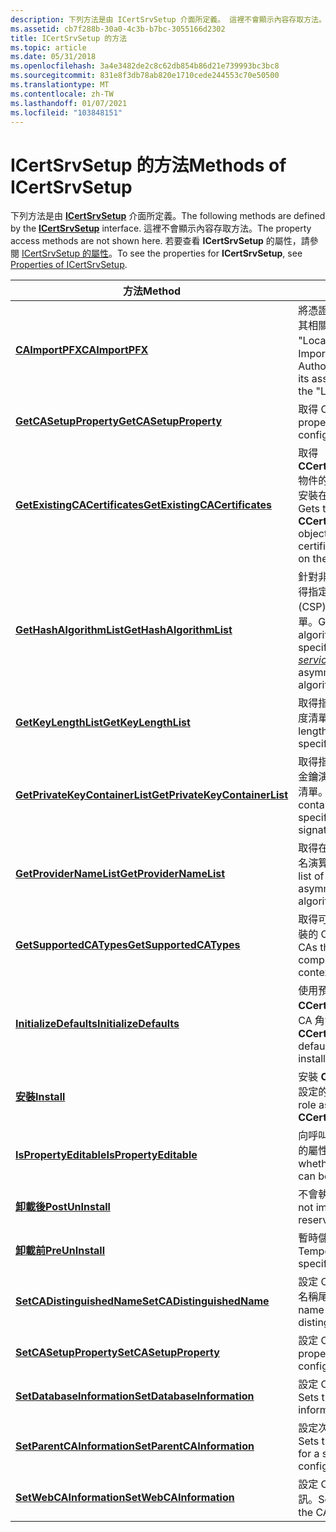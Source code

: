 ```yaml
---
description: 下列方法是由 ICertSrvSetup 介面所定義。 這裡不會顯示內容存取方法。 若要查看 ICertSrvSetup 的屬性，請參閱 ICertSrvSetup 的屬性。
ms.assetid: cb7f288b-30a0-4c3b-b7bc-3055166d2302
title: ICertSrvSetup 的方法
ms.topic: article
ms.date: 05/31/2018
ms.openlocfilehash: 3a4e3482de2c8c62db854b86d21e739993bc3bc8
ms.sourcegitcommit: 831e8f3db78ab820e1710cede244553c70e50500
ms.translationtype: MT
ms.contentlocale: zh-TW
ms.lasthandoff: 01/07/2021
ms.locfileid: "103848151"
---
```

# <a name="methods-of-icertsrvsetup"></a><span data-ttu-id="be815-105">ICertSrvSetup 的方法</span><span class="sxs-lookup"><span data-stu-id="be815-105">Methods of ICertSrvSetup</span></span>

<span data-ttu-id="be815-106">下列方法是由 [**ICertSrvSetup**](/windows/desktop/api/Casetup/nn-casetup-icertsrvsetup) 介面所定義。</span><span class="sxs-lookup"><span data-stu-id="be815-106">The following methods are defined by the [**ICertSrvSetup**](/windows/desktop/api/Casetup/nn-casetup-icertsrvsetup) interface.</span></span> <span data-ttu-id="be815-107">這裡不會顯示內容存取方法。</span><span class="sxs-lookup"><span data-stu-id="be815-107">The property access methods are not shown here.</span></span> <span data-ttu-id="be815-108">若要查看 **ICertSrvSetup** 的屬性，請參閱 [ICertSrvSetup 的屬性](properties-of-icertsrvsetup.md)。</span><span class="sxs-lookup"><span data-stu-id="be815-108">To see the properties for **ICertSrvSetup**, see [Properties of ICertSrvSetup](properties-of-icertsrvsetup.md).</span></span>



| <span data-ttu-id="be815-109">方法</span><span class="sxs-lookup"><span data-stu-id="be815-109">Method</span></span>                                                                         | <span data-ttu-id="be815-110">描述</span><span class="sxs-lookup"><span data-stu-id="be815-110">Description</span></span>                                                                                                                                                                                                                                               |
|--------------------------------------------------------------------------------|-----------------------------------------------------------------------------------------------------------------------------------------------------------------------------------------------------------------------------------------------------------|
| [<span data-ttu-id="be815-111">**CAImportPFX**</span><span class="sxs-lookup"><span data-stu-id="be815-111">**CAImportPFX**</span></span>](/windows/desktop/api/Casetup/nf-casetup-icertsrvsetup-caimportpfx)                               | <span data-ttu-id="be815-112">將憑證授權單位單位 (CA) 憑證及其相關聯的私密金鑰匯入至 "LocalMachine" 存放區。</span><span class="sxs-lookup"><span data-stu-id="be815-112">Imports a Certification Authority (CA) certificate and its associated private key into the "LocalMachine" store.</span></span>                                                                                                                                          |
| [<span data-ttu-id="be815-113">**GetCASetupProperty**</span><span class="sxs-lookup"><span data-stu-id="be815-113">**GetCASetupProperty**</span></span>](/windows/desktop/api/Casetup/nf-casetup-icertsrvsetup-getcasetupproperty)                 | <span data-ttu-id="be815-114">取得 CA 設定的屬性值。</span><span class="sxs-lookup"><span data-stu-id="be815-114">Gets a property value for a CA configuration.</span></span>                                                                                                                                                                                                             |
| [<span data-ttu-id="be815-115">**GetExistingCACertificates**</span><span class="sxs-lookup"><span data-stu-id="be815-115">**GetExistingCACertificates**</span></span>](/windows/desktop/api/Casetup/nf-casetup-icertsrvsetup-getexistingcacertificates)   | <span data-ttu-id="be815-116">取得 **CCertSrvSetupKeyInformation** 物件的集合，這些物件代表目前安裝在電腦上的有效 CA 憑證。</span><span class="sxs-lookup"><span data-stu-id="be815-116">Gets the collection of **CCertSrvSetupKeyInformation** objects that represent valid CA certificates currently installed on the computer.</span></span>                                                                                                                  |
| [<span data-ttu-id="be815-117">**GetHashAlgorithmList**</span><span class="sxs-lookup"><span data-stu-id="be815-117">**GetHashAlgorithmList**</span></span>](/windows/desktop/api/Casetup/nf-casetup-icertsrvsetup-gethashalgorithmlist)             | <span data-ttu-id="be815-118">針對非對稱金鑰簽章演算法，取得指定 [*密碼編譯服務提供者*](../secgloss/c-gly.md) (CSP) 所支援的雜湊演算法清單。</span><span class="sxs-lookup"><span data-stu-id="be815-118">Gets the list of hash algorithms supported by the specified [*cryptographic service provider*](../secgloss/c-gly.md) (CSP) for an asymmetric key signature algorithm.</span></span> |
| [<span data-ttu-id="be815-119">**GetKeyLengthList**</span><span class="sxs-lookup"><span data-stu-id="be815-119">**GetKeyLengthList**</span></span>](/windows/desktop/api/Casetup/nf-casetup-icertsrvsetup-getkeylengthlist)                     | <span data-ttu-id="be815-120">取得指定之 CSP 所支援的金鑰長度清單。</span><span class="sxs-lookup"><span data-stu-id="be815-120">Gets the list of key lengths supported by the specified CSP.</span></span>                                                                                                                                                                                              |
| [<span data-ttu-id="be815-121">**GetPrivateKeyContainerList**</span><span class="sxs-lookup"><span data-stu-id="be815-121">**GetPrivateKeyContainerList**</span></span>](/windows/desktop/api/Casetup/nf-casetup-icertsrvsetup-getprivatekeycontainerlist) | <span data-ttu-id="be815-122">取得指定之 CSP 針對非對稱簽章金鑰演算法儲存的金鑰容器名稱清單。</span><span class="sxs-lookup"><span data-stu-id="be815-122">Gets the list of key container names stored by the specified CSP for asymmetric signature key algorithms.</span></span>                                                                                                                                                 |
| [<span data-ttu-id="be815-123">**GetProviderNameList**</span><span class="sxs-lookup"><span data-stu-id="be815-123">**GetProviderNameList**</span></span>](/windows/desktop/api/Casetup/nf-casetup-icertsrvsetup-getprovidernamelist)               | <span data-ttu-id="be815-124">取得在電腦上提供非對稱金鑰簽名演算法的 Csp 清單。</span><span class="sxs-lookup"><span data-stu-id="be815-124">Gets the list of CSPs that provide asymmetric key signature algorithms on the computer.</span></span>                                                                                                                                                                   |
| [<span data-ttu-id="be815-125">**GetSupportedCATypes**</span><span class="sxs-lookup"><span data-stu-id="be815-125">**GetSupportedCATypes**</span></span>](/windows/desktop/api/Casetup/nf-casetup-icertsrvsetup-getsupportedcatypes)               | <span data-ttu-id="be815-126">取得可在電腦上以呼叫端內容安裝的 Ca 類型。</span><span class="sxs-lookup"><span data-stu-id="be815-126">Gets the types of CAs that can be installed on a computer under the caller context.</span></span>                                                                                                                                                                       |
| [<span data-ttu-id="be815-127">**InitializeDefaults**</span><span class="sxs-lookup"><span data-stu-id="be815-127">**InitializeDefaults**</span></span>](/windows/desktop/api/Casetup/nf-casetup-icertsrvsetup-initializedefaults)                 | <span data-ttu-id="be815-128">使用預設值初始化 **CCertSrvSetup** 物件，以啟用 CA 角色的安裝。</span><span class="sxs-lookup"><span data-stu-id="be815-128">Initializes a **CCertSrvSetup** object with default values to enable installation of a CA role.</span></span>                                                                                                                                                           |
| [<span data-ttu-id="be815-129">**安裝**</span><span class="sxs-lookup"><span data-stu-id="be815-129">**Install**</span></span>](/windows/desktop/api/Casetup/nf-casetup-icertsrvsetup-install)                                       | <span data-ttu-id="be815-130">安裝 **CCertSrvSetup** 物件中所設定的 CA 角色。</span><span class="sxs-lookup"><span data-stu-id="be815-130">Installs a CA role as configured in the **CCertSrvSetup** object.</span></span>                                                                                                                                                                                         |
| [<span data-ttu-id="be815-131">**IsPropertyEditable**</span><span class="sxs-lookup"><span data-stu-id="be815-131">**IsPropertyEditable**</span></span>](/windows/desktop/api/Casetup/nf-casetup-icertsrvsetup-ispropertyeditable)                 | <span data-ttu-id="be815-132">向呼叫端表示是否可以編輯指定的屬性。</span><span class="sxs-lookup"><span data-stu-id="be815-132">Indicates to the caller whether a specified property can be edited.</span></span>                                                                                                                                                                                       |
| [<span data-ttu-id="be815-133">**卸載後**</span><span class="sxs-lookup"><span data-stu-id="be815-133">**PostUnInstall**</span></span>](/windows/desktop/api/Casetup/nf-casetup-icertsrvsetup-postuninstall)                           | <span data-ttu-id="be815-134">不會執行，並保留供日後使用。</span><span class="sxs-lookup"><span data-stu-id="be815-134">Is not implemented and is reserved for future use.</span></span>                                                                                                                                                                                                        |
| [<span data-ttu-id="be815-135">**卸載前**</span><span class="sxs-lookup"><span data-stu-id="be815-135">**PreUnInstall**</span></span>](/windows/desktop/api/Casetup/nf-casetup-icertsrvsetup-preuninstall)                             | <span data-ttu-id="be815-136">暫時儲存角色特定的狀態資訊。</span><span class="sxs-lookup"><span data-stu-id="be815-136">Temporarily saves role-specific state-information.</span></span>                                                                                                                                                                                                        |
| [<span data-ttu-id="be815-137">**SetCADistinguishedName**</span><span class="sxs-lookup"><span data-stu-id="be815-137">**SetCADistinguishedName**</span></span>](/windows/desktop/api/Casetup/nf-casetup-icertsrvsetup-setcadistinguishedname)         | <span data-ttu-id="be815-138">設定 CA 一般名稱和選擇性的辨別名稱尾碼。</span><span class="sxs-lookup"><span data-stu-id="be815-138">Sets a CA common name and an optional distinguished name suffix.</span></span>                                                                                                                                                                                          |
| [<span data-ttu-id="be815-139">**SetCASetupProperty**</span><span class="sxs-lookup"><span data-stu-id="be815-139">**SetCASetupProperty**</span></span>](/windows/desktop/api/Casetup/nf-casetup-icertsrvsetup-setcasetupproperty)                 | <span data-ttu-id="be815-140">設定 CA 設定的屬性值。</span><span class="sxs-lookup"><span data-stu-id="be815-140">Sets a property value for a CA configuration.</span></span>                                                                                                                                                                                                             |
| [<span data-ttu-id="be815-141">**SetDatabaseInformation**</span><span class="sxs-lookup"><span data-stu-id="be815-141">**SetDatabaseInformation**</span></span>](/windows/desktop/api/Casetup/nf-casetup-icertsrvsetup-setdatabaseinformation)         | <span data-ttu-id="be815-142">設定 CA 角色的資料庫相關資訊。</span><span class="sxs-lookup"><span data-stu-id="be815-142">Sets the database related information for the CA role.</span></span>                                                                                                                                                                                                    |
| [<span data-ttu-id="be815-143">**SetParentCAInformation**</span><span class="sxs-lookup"><span data-stu-id="be815-143">**SetParentCAInformation**</span></span>](/windows/desktop/api/Casetup/nf-casetup-icertsrvsetup-setparentcainformation)         | <span data-ttu-id="be815-144">設定次級 CA 設定的父 CA 資訊。</span><span class="sxs-lookup"><span data-stu-id="be815-144">Sets the parent CA information for a subordinate CA configuration.</span></span>                                                                                                                                                                                        |
| [<span data-ttu-id="be815-145">**SetWebCAInformation**</span><span class="sxs-lookup"><span data-stu-id="be815-145">**SetWebCAInformation**</span></span>](/windows/desktop/api/Casetup/nf-casetup-icertsrvsetup-setwebcainformation)               | <span data-ttu-id="be815-146">設定 CA 網頁註冊角色的 CA 資訊。</span><span class="sxs-lookup"><span data-stu-id="be815-146">Sets the CA information for the CA Web Enrollment role.</span></span>                                                                                                                                                                                                   |



 

 

 
